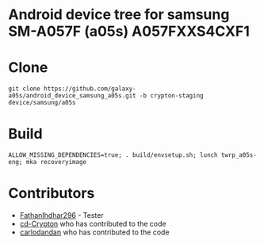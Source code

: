 # Android device tree for samsung SM-A057F (a05s) A057FXXS4CXF1

# Clone
    git clone https://github.com/galaxy-a05s/android_device_samsung_a05s.git -b crypton-staging device/samsung/a05s

# Build
    ALLOW_MISSING_DEPENDENCIES=true; . build/envsetup.sh; lunch twrp_a05s-eng; mka recoveryimage
# Contributors
- [FathanIhdhar296](https://github.com/FathanIhdhar296) - Tester
- [cd-Crypton](https://github.com/cd-Crypton) who has contributed to the code
- [carlodandan](https://github.com/carlodandan) who has contributed to the code
